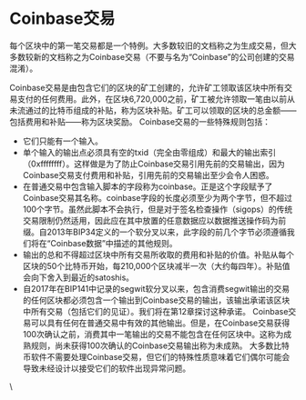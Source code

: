 # Coinbase交易

每个区块中的第一笔交易都是一个特例。大多数较旧的文档称之为生成交易，但大多数较新的文档称之为Coinbase交易（不要与名为“Coinbase”的公司创建的交易混淆）。

Coinbase交易是由包含它们的区块的矿工创建的，允许矿工领取该区块中所有交易支付的任何费用。此外，在区块6,720,000之前，矿工被允许领取一笔由以前从未流通过的比特币组成的补贴，称为区块补贴。矿工可以领取的区块的总金额——包括费用和补贴——称为区块奖励。 Coinbase交易的一些特殊规则包括：

* 它们只能有一个输入。
* 单个输入的输出点必须具有空的txid（完全由零组成）和最大的输出索引（0xffffffff）。这样做是为了防止Coinbase交易引用先前的交易输出，因为Coinbase交易支付费用和补贴，引用先前的交易输出至少会令人困惑。
* 在普通交易中包含输入脚本的字段称为coinbase。正是这个字段赋予了Coinbase交易其名称。coinbase字段的长度必须至少为两个字节，但不超过100个字节。虽然此脚本不会执行，但是对于签名检查操作（sigops）的传统交易限制仍然适用，因此应在其中放置的任意数据应以数据推送操作码为前缀。自2013年BIP34定义的一个软分叉以来，此字段的前几个字节必须遵循我们将在“Coinbase数据”中描述的其他规则。
* 输出的总和不得超过区块中所有交易所收取的费用和补贴的价值。补贴从每个区块的50个比特币开始，每210,000个区块减半一次（大约每四年）。补贴值会向下舍入到最近的satoshis。
* 自2017年在BIP141中记录的segwit软分叉以来，包含消费segwit输出的交易的任何区块都必须包含一个输出到Coinbase交易的输出，该输出承诺该区块中所有交易（包括它们的见证）。我们将在第12章探讨这种承诺。 Coinbase交易可以具有任何在普通交易中有效的其他输出。但是，在Coinbase交易获得100次确认之前，消费其中一笔输出的交易不能包含在任何区块中。这称为成熟规则，尚未获得100次确认的Coinbase交易输出称为未成熟。 大多数比特币软件不需要处理Coinbase交易，但它们的特殊性质意味着它们偶尔可能会导致未经设计以接受它们的软件出现异常问题。

\
